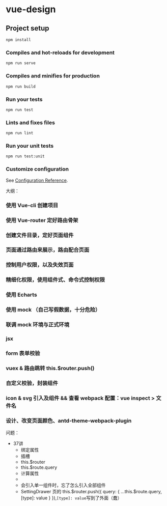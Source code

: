 # vue-design

## Project setup
```
npm install
```

### Compiles and hot-reloads for development
```
npm run serve
```

### Compiles and minifies for production
```
npm run build
```

### Run your tests
```
npm run test
```

### Lints and fixes files
```
npm run lint
```

### Run your unit tests
```
npm run test:unit
```

### Customize configuration
See [Configuration Reference](https://cli.vuejs.org/config/).

大纲：

### 使用 Vue-cli 创建项目

### 使用 Vue-router 定好路由骨架

### 创建文件目录，定好页面组件

### 页面通过路由来展示，路由配合页面

### 控制用户权限，以及失效页面

### 精细化权限，使用组件式、命令式控制权限

### 使用 Echarts

### 使用 mock （自己写假数据，十分危险）

### 联调 mock 环境与正式环境

### jsx

### form 表单校验

### vuex & 路由跳转 this.$router.push()

### 自定义校验，封装组件

### icon & svg 引入及组件 && 查看 webpack 配置：vue inspect > 文件名

### 设计、改变页面颜色、antd-theme-webpack-plugin

问题：
  - 37讲
    - 绑定属性
    - 插槽
    - this.$router
    - this.$route.query
    - 计算属性
    -
    - 会引入单一组件时，忘了怎么引入全部组件
    - SettingDrawer 页的 this.$router.push({ query: { ...this.$route.query, [type]: value } }),`[type]: value`写到了外面（蠢）
